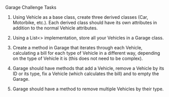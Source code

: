 Garage Challenge Tasks

1. Using Vehicle as a base class, create three derived classes (Car, Motorbike, etc.). Each derived class should have its own attributes in addition to the normal Vehicle attributes.

2. Using a List<> implementation, store all your Vehicles in a Garage class.

3. Create a method in Garage that iterates through each Vehicle, calculating a bill for each type of Vehicle in a different way, depending on the type of Vehicle it is (this does not need to be complex).

4. Garage should have methods that add a Vehicle, remove a Vehicle by its ID or its type, fix a Vehicle (which calculates the bill) and to empty the Garage.

5. Garage should have a method to remove multiple Vehicles by their type.
